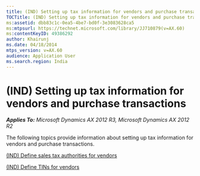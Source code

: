 ```yaml
---
title: (IND) Setting up tax information for vendors and purchase transactions
TOCTitle: (IND) Setting up tax information for vendors and purchase transactions
ms:assetid: dbb83c1c-0ea5-4be7-bd0f-3e3083628ca5
ms:mtpsurl: https://technet.microsoft.com/library/JJ710879(v=AX.60)
ms:contentKeyID: 49386292
author: Khairunj
ms.date: 04/18/2014
mtps_version: v=AX.60
audience: Application User
ms.search.region: India
---
```


# (IND) Setting up tax information for vendors and purchase transactions 


_**Applies To:** Microsoft Dynamics AX 2012 R3, Microsoft Dynamics AX 2012 R2_

The following topics provide information about setting up tax information for vendors and purchase transactions.

[(IND) Define sales tax authorities for vendors](ind-define-sales-tax-authorities-for-vendors.md)

[(IND) Define TINs for vendors](ind-define-tins-for-vendors.md)

  


